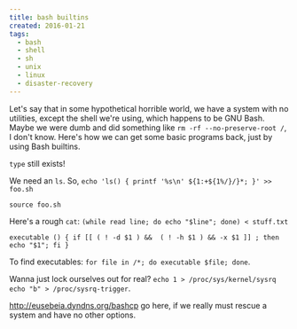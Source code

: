 ```yaml
---
title: bash builtins
created: 2016-01-21
tags:
  - bash
  - shell
  - sh
  - unix
  - linux
  - disaster-recovery
---
```


Let's say that in some hypothetical horrible world, we have a system with no
utilities, except the shell we're using, which happens to be GNU Bash. Maybe
we were dumb and did something like `rm -rf --no-preserve-root /`, I don't
know. Here's how we can get some basic programs back, just by using Bash
builtins.

`type` still exists!

We need an `ls`. So, `echo 'ls() { printf '%s\n' ${1:+${1%/}/}*; }' >> foo.sh`

`source foo.sh`

Here's a rough `cat`: `(while read line; do echo "$line"; done) < stuff.txt`

`executable () { if [[ ( ! -d $1 ) &&  ( ! -h $1 ) && -x $1 ]] ; then echo "$1"; fi }`

To find executables: `for file in /*; do executable $file; done`.

Wanna just lock ourselves out for real?
`echo 1 > /proc/sys/kernel/sysrq` `echo "b" > /proc/sysrq-trigger`.

http://eusebeia.dyndns.org/bashcp go here, if we really must rescue a system
and have no other options.
